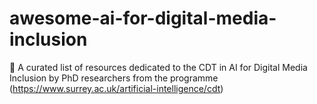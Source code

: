 # awesome-ai-for-digital-media-inclusion
📖 A curated list of resources dedicated to the CDT in AI for Digital Media Inclusion by PhD researchers from the programme (https://www.surrey.ac.uk/artificial-intelligence/cdt)
